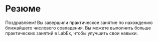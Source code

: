 # Резюме

Поздравляем! Вы завершили практическое занятие по нахождению ближайшего числового совпадения. Вы можете выполнить больше практических занятий в LabEx, чтобы улучшить свои навыки.
